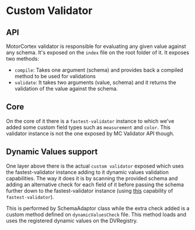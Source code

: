 # Custom Validator
## API
MotorCortex validator is responsible for evaluating any given value against any schema. It's exposed on 
the `index` file on the root folder of it. It exposes two methods:
* `compile`: Takes one argument (schema) and provides back a compiled method to be used for validations
* `validate`: It takes two arguments (value, schema) and it returns the validation of the value against the 
schema. 

## Core
On the core of it there is a `fastest-validator` instance to which we've added some custom field types such
as `measurement` and `color`. This validator instance is not the one exposed by MC Validator API though. 

## Dynamic Values support
One layer above there is the actual `custom validator` exposed which uses the fastest-validator instance 
adding to it dynamic values validation capabilities. 
The way it does it is by scanning the provided schema and adding an alternative check for each field
of it before passing the schema further down to the fastest-validator instance 
(using [this](https://github.com/icebob/fastest-validator#multiple-validators) capability of `fastest-validator`).

This is performed by SchemaAdaptor class while the extra check added is a custom method defined on `dynamicValuesCheck` file. This method loads and uses the registered
dynamic values on the DVRegistry.